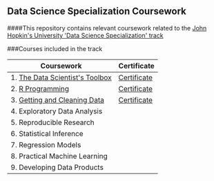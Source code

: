 ## Data Science Specialization Coursework

####This repository contains relevant coursework related to the [John Hopkin's University 'Data Science Specialization' track](https://www.coursera.org/specialization/jhudatascience/1?utm_medium=courseDescripBottomi)

###Courses included in the track


Coursework | Certificate
---------- | -----------
1. [The Data Scientist's Toolbox](https://github.com/rrgayhart/datasciencecoursera)|  [Certificate](https://github.com/rrgayhart/datasciencecoursera/blob/master/certificates/TheDataScientistsToolboxCertificate.pdf)
2. [R Programming](https://github.com/rrgayhart/datasciencecoursera/tree/master/rcourse)|  [Certificate](https://github.com/rrgayhart/datasciencecoursera/blob/master/certificates/RProgrammingCertificate.pdf)
3. [Getting and Cleaning Data](https://github.com/rrgayhart/datasciencecoursera/tree/master/getdatacourse) | [Certificate](https://github.com/rrgayhart/datasciencecoursera/blob/master/certificates/GettingandCleaningDataCertificate.pdf)
4. Exploratory Data Analysis | 
5. Reproducible Research | 
6. Statistical Inference | 
7. Regression Models | 
8. Practical Machine Learning | 
9. Developing Data Products | 

